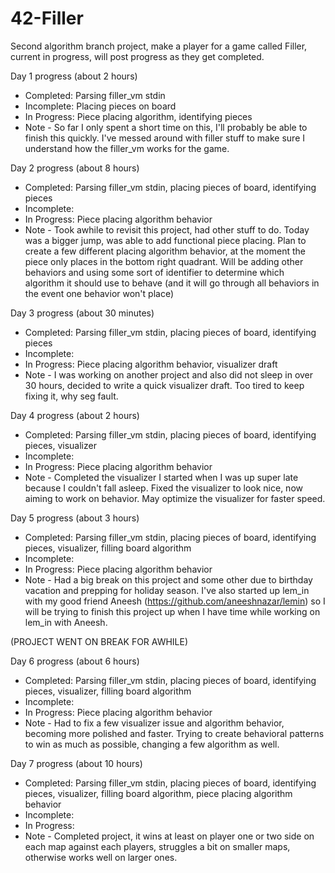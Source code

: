# 42-Filler

Second algorithm branch project, make a player for a game called Filler, current in progress, will post progress as they get completed. 

Day 1 progress (about 2 hours)
- Completed: Parsing filler_vm stdin
- Incomplete: Placing pieces on board
- In Progress: Piece placing algorithm, identifying pieces
- Note - So far I only spent a short time on this, I'll probably be able to finish this quickly. I've messed around with filler stuff to make sure I understand how the filler_vm works for the game.

Day 2 progress (about 8 hours)
- Completed: Parsing filler_vm stdin, placing pieces of board, identifying pieces
- Incomplete: 
- In Progress: Piece placing algorithm behavior
- Note - Took awhile to revisit this project, had other stuff to do. Today was a bigger jump, was able to add functional piece placing. Plan to create a few different placing algorithm behavior, at the moment the piece only places in the bottom right quadrant. Will be adding other behaviors and using some sort of identifier to determine which algorithm it should use to behave (and it will go through all behaviors in the event one behavior won't place)

Day 3 progress (about 30 minutes)
- Completed: Parsing filler_vm stdin, placing pieces of board, identifying pieces
- Incomplete: 
- In Progress: Piece placing algorithm behavior, visualizer draft
- Note - I was working on another project and also did not sleep in over 30 hours, decided to write a quick visualizer draft. Too tired to keep fixing it, why seg fault.

Day 4 progress (about 2 hours)
- Completed: Parsing filler_vm stdin, placing pieces of board, identifying pieces, visualizer
- Incomplete: 
- In Progress: Piece placing algorithm behavior
- Note - Completed the visualizer I started when I was up super late because I couldn't fall asleep. Fixed the visualizer to look nice, now aiming to work on behavior. May optimize the visualizer for faster speed.

Day 5 progress (about 3 hours)
- Completed: Parsing filler_vm stdin, placing pieces of board, identifying pieces, visualizer, filling board algorithm
- Incomplete:
- In Progress: Piece placing algorithm behavior
- Note - Had a big break on this project and some other due to birthday vacation and prepping for holiday season. I've also started up lem_in with my good friend Aneesh (https://github.com/aneeshnazar/lemin) so I will be trying to finish this project up when I have time while working on lem_in with Aneesh.

(PROJECT WENT ON BREAK FOR AWHILE)

Day 6 progress (about 6 hours)
- Completed: Parsing filler_vm stdin, placing pieces of board, identifying pieces, visualizer, filling board algorithm
- Incomplete:
- In Progress: Piece placing algorithm behavior
- Note - Had to fix a few visualizer issue and algorithm behavior, becoming more polished and faster. Trying to create behavioral patterns to win as much as possible, changing a few algorithm as well.

Day 7 progress (about 10 hours)
- Completed: Parsing filler_vm stdin, placing pieces of board, identifying pieces, visualizer, filling board algorithm, piece placing algorithm behavior
- Incomplete:
- In Progress:
- Note - Completed project, it wins at least on player one or two side on each map against each players, struggles a bit on smaller maps, otherwise works well on larger ones.
